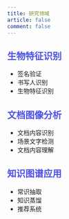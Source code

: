 ```yaml
---
title: 研究领域
article: false
comment: false
---
```


##  <div style="color: #4d51e7">生物特征识别</div> 

 
- 签名验证
- 书写人识别
- 生物特征识别

##  <div style="color: #4d51e7">文档图像分析</div> 
 
- 文档内容识别
- 场景文字检测
- 文档内容理解

##  <div style="color: #4d51e7">知识图谱应用</div> 

 
- 常识抽取
- 知识蒸馏
- 推荐系统